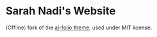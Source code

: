 # Sarah Nadi's Website

(Offline) fork of the [al-folio theme](https://github.com/alshedivat/al-folio/tree/master), used under MIT license.
